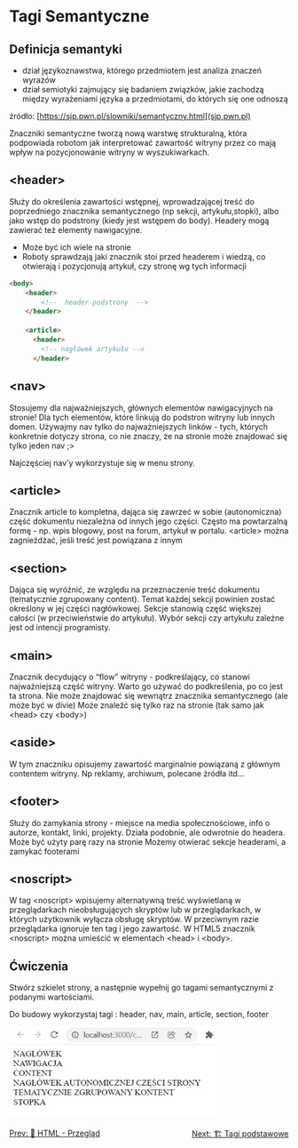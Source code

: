 # Tagi Semantyczne
## Definicja semantyki
- dział językoznawstwa, którego przedmiotem jest analiza znaczeń wyrazów
- dział semiotyki zajmujący się badaniem związków, jakie zachodzą między wyrażeniami języka a przedmiotami, do których się one odnoszą

źródło: [https://sjp.pwn.pl/slowniki/semantyczny.html](sjp.pwn.pl)

Znaczniki semantyczne tworzą nową warstwę strukturalną, która podpowiada robotom jak interpretować zawartość witryny przez co mają wpływ na pozycjonowanie witryny w wyszukiwarkach.

## &lt;header&gt;
Służy do określenia zawartości wstępnej, wprowadzającej treść do poprzedniego znacznika semantycznego (np sekcji, artykułu,stopki), albo jako wstęp do podstrony (kiedy jest wstępem do body). Headery mogą zawierać też elementy nawigacyjne.
- Może być ich wiele na stronie 
- Roboty sprawdzają jaki znacznik stoi przed headerem i wiedzą, co otwierają i pozycjonują artykuł, czy stronę wg tych informacji
```html
<body>
	<header>
		<!--  header podstrony  -->
	</header>

    <article>
      <header>
        <!-- nagłówek artykułu -->
      </header>
```

## &lt;nav&gt;
Stosujemy dla najważniejszych, głównych elementów nawigacyjnych na stronie! Dla tych elementów, które linkują do podstron witryny lub innych domen. Używajmy nav tylko do najważniejszych linków - tych, których konkretnie dotyczy strona, co nie znaczy, że na stronie może znajdować się tylko jeden nav ;> 

Najczęściej nav’y wykorzystuje się w menu strony.

## &lt;article&gt;
Znacznik article to kompletna, dająca się zawrzeć w sobie (autonomiczna) część dokumentu niezależna od innych jego części. Często ma powtarzalną formę - np. wpis blogowy, post na forum, artykuł w portalu.
&lt;article&gt; można zagnieżdżać, jeśli treść jest powiązana z innym

## &lt;section&gt;
Dająca się wyróżnić, ze względu na przeznaczenie treść dokumentu (tematycznie zgrupowany content). Temat każdej sekcji powinien zostać określony w jej części nagłówkowej. Sekcje stanowią część większej całości (w przeciwieństwie do artykułu). Wybór sekcji czy artykułu zależne jest od intencji programisty.

## &lt;main&gt;
Znacznik decydujący o “flow” witryny - podkreślający, co stanowi najważniejszą część witryny. Warto go używać do podkreślenia, po co jest ta strona.
Nie może znajdować się wewnątrz znacznika semantycznego (ale może być w divie)
Może znaleźć się tylko raz na stronie (tak samo jak &lt;head&gt; czy &lt;body&gt;)

## &lt;aside&gt;
W tym znaczniku opisujemy zawartość marginalnie powiązaną z głównym contentem witryny. Np reklamy, archiwum, polecane źródła itd...

## &lt;footer&gt;
Służy do zamykania strony - miejsce na media społecznościowe, info o autorze, kontakt, linki, projekty. Działa podobnie, ale odwrotnie do headera.
Może być użyty parę razy na stronie
Możemy otwierać sekcje headerami, a zamykać footerami

## &lt;noscript&gt;
W tag &lt;noscript> wpisujemy alternatywną treść wyświetlaną w przeglądarkach nieobsługujących skryptów lub w przeglądarkach, w których użytkownik wyłącza obsługę skryptów. W przeciwnym razie przeglądarka ignoruje ten tag i jego zawartość. W HTML5 znacznik &lt;noscript&gt; można umieścić w elementach &lt;head&gt; i &lt;body&gt;.

## Ćwiczenia
Stwórz szkielet strony, a
następnie wypełnij go tagami
semantycznymi z podanymi 
wartościami. 

Do budowy wykorzystaj tagi : header, nav, main, article, section, footer

![Ćwiczenie semantyczne](./images/html_semantic_exercise.webp)


<div style="display:flex;justify-content:space-between;flex-wrap:wrap;">
  <a href="./#/html_overview">Prev: 👀 HTML - Przegląd</a>
  <a href="./#/html_basic_tags?id=tagi-podstawowe">Next: 🏗️ Tagi podstawowe</a>
</div>
